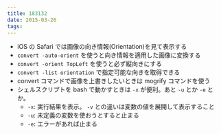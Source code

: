 ```yaml
---
title: 183132
date: 2015-03-26
tags:
---
```


- iOS の Safari では画像の向き情報(Orientation)を見て表示する
- `convert -auto-orient` を使うと向き情報を適用した画像に変換する
- `convert -orient TopLeft` を使うと必ず縦向きにする
- `convert -list orientation` で指定可能な向きを取得できる
- convert コマンドで画像を上書きしたいときは mogrify コマンドを使う
- シェルスクリプトを bash で動かすときは `-x` が便利。あと `-u` とか `-e` とか。
  - `-x`: 実行結果を表示。 `-v` との違いは変数の値を展開して表示すること
  - `-u`: 未定義の変数を使おうとすると止まる
  - `-e`: エラーがあれば止まる
